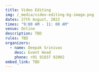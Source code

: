 ```yaml
---
title: Video Editing
img: /_media/video-editing-bg-image.png
dates: 27th August, 2022
times: "9:00 AM - 11: 00 AM"
venue: Online
description: TBD
rules: TBD
organizers:
  - name: Deepak Srinivas
    desc: Event Head
    phone: +91 91837 92002
embed_link: TBD
---
```

